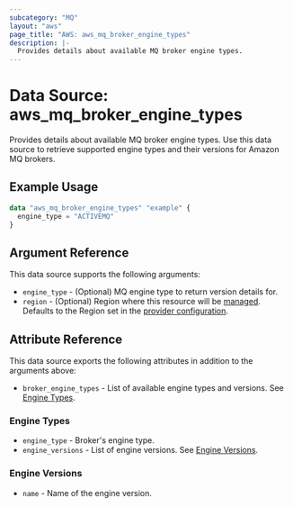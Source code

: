 ```yaml
---
subcategory: "MQ"
layout: "aws"
page_title: "AWS: aws_mq_broker_engine_types"
description: |-
  Provides details about available MQ broker engine types.
---
```


# Data Source: aws_mq_broker_engine_types

Provides details about available MQ broker engine types. Use this data source to retrieve supported engine types and their versions for Amazon MQ brokers.

## Example Usage

```terraform
data "aws_mq_broker_engine_types" "example" {
  engine_type = "ACTIVEMQ"
}
```

## Argument Reference

This data source supports the following arguments:

* `engine_type` - (Optional) MQ engine type to return version details for.
* `region` - (Optional) Region where this resource will be [managed](https://docs.aws.amazon.com/general/latest/gr/rande.html#regional-endpoints). Defaults to the Region set in the [provider configuration](https://registry.terraform.io/providers/hashicorp/aws/latest/docs#aws-configuration-reference).

## Attribute Reference

This data source exports the following attributes in addition to the arguments above:

* `broker_engine_types` - List of available engine types and versions. See [Engine Types](#engine-types).

### Engine Types

* `engine_type` - Broker's engine type.
* `engine_versions` - List of engine versions. See [Engine Versions](#engine-versions).

### Engine Versions

* `name` - Name of the engine version.
